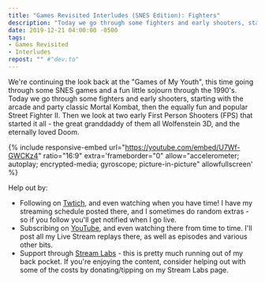 ```yaml
---
title: "Games Revisited Interludes (SNES Edition): Fighters"
description: "Today we go through some fighters and early shooters, starting with the arcade and party classic Mortal Kombat, then the equally fun and popular Street Fighter II."
date: 2019-12-21 04:00:00 -0500
tags:
- Games Revisited
- Interludes
repost: "" #"dev.to"
---
```


We're continuing the look back at the "Games of My Youth", this time going through some SNES games and a fun little sojourn through the 1990's. Today we go through some fighters and early shooters, starting with the arcade and party classic Mortal Kombat, then the equally fun and popular Street Fighter II. Then we look at two early First Person Shooters (FPS) that started it all - the great granddaddy of them all Wolfenstein 3D, and the eternally loved Doom.
<!--more-->


{% include responsive-embed url="https://youtube.com/embed/U7Wf-GWCKz4" ratio="16:9" extra='frameborder="0" allow="accelerometer; autoplay; encrypted-media; gyroscope; picture-in-picture" allowfullscreen' %}

Help out by:
 * Following on [Twtich](https://twitch.tv/AnonJr_Live), and even watching when you have time! I have my streaming schedule posted there, and I sometimes do random extras - so if you follow you'll get notified when I go live.
 * Subscribing on [YouTube](http://www.youtube.com/channel/UCXafqhKHbkSUIrq0LAuu0tw), and even watching there from time to time. I'll post all my Live Stream replays there, as well as episodes and various other bits.
 * Support through [Stream Labs](https://streamlabs.com/anonjr_live) - this is pretty much running out of my back pocket. If you're enjoying the content, consider helping out with some of the costs by donating/tipping on my Stream Labs page.
